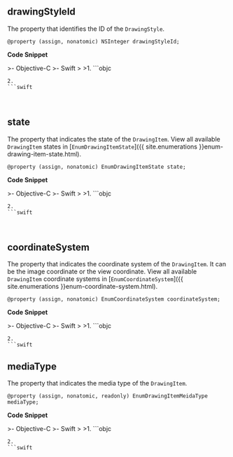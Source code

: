 

&nbsp;

## drawingStyleId

The property that identifies the ID of the `DrawingStyle`.

```objc
@property (assign, nonatomic) NSInteger drawingStyleId;
```

**Code Snippet**

<div class="sample-code-prefix"></div>
>- Objective-C
>- Swift
>
>1. 
```objc

```
2. 
```swift

```

&nbsp;

## state

The property that indicates the state of the `DrawingItem`. View all available `DrawingItem` states in [`EnumDrawingItemState`]({{ site.enumerations }}enum-drawing-item-state.html).

```objc
@property (assign, nonatomic) EnumDrawingItemState state;
```

**Code Snippet**

<div class="sample-code-prefix"></div>
>- Objective-C
>- Swift
>
>1. 
```objc

```
2. 
```swift

```

&nbsp;

## coordinateSystem

The property that indicates the coordinate system of the `DrawingItem`. It can be the image coordinate or the view coordinate. View all available `DrawingItem` coordinate systems in [`EnumCoordinateSystem`]({{ site.enumerations }}enum-coordinate-system.html).

```objc
@property (assign, nonatomic) EnumCoordinateSystem coordinateSystem;
```

**Code Snippet**

<div class="sample-code-prefix"></div>
>- Objective-C
>- Swift
>
>1. 
```objc

```
2. 
```swift

```

## mediaType

The property that indicates the media type of the `DrawingItem`.

```objc
@property (assign, nonatomic, readonly) EnumDrawingItemMeidaType mediaType;
```

**Code Snippet**

<div class="sample-code-prefix"></div>
>- Objective-C
>- Swift
>
>1. 
```objc

```
2. 
```swift

```

